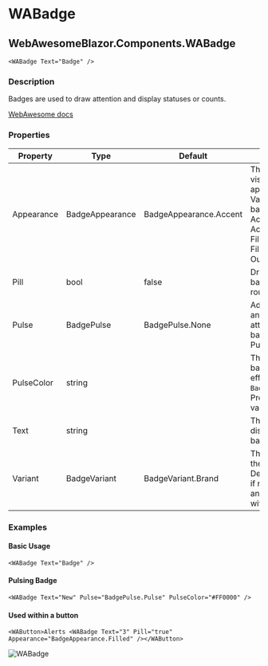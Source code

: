 ﻿# WABadge
## WebAwesomeBlazor.Components.WABadge

```html+Razor
<WABadge Text="Badge" />
```

### Description
Badges are used to draw attention and display statuses or counts.

[WebAwesome docs](https://webawesome.com/docs/badge/)

### Properties
| Property | Type   | Default | Description                              |
|----------|--------|---------|------------------------------------------|
| Appearance    | BadgeAppearance | BadgeAppearance.Accent | The badge's visual appearance. Valid options for badge are: Accent, AccentOutlined, Filled, FilledOutlined, Outlined.                     |
| Pill    | bool | false       | Draws a pill-style badge with rounded edges.                     |
| Pulse    | BadgePulse | BadgePulse.None   | Adds an animation to draw attention to the badge (None, Pulse, Bounce).                     |
| PulseColor | string |        | The color of the badge's pulse effect when using `BadgePulse.Pulse`. Provide a CSS-valid color value.                     |
| Text    | string |        | The text to display inside the badge.                     |
| Variant | BadgeVariant | BadgeVariant.Brand | The badge's theme variant. Defaults to brand if not within another element with a variant.  |

### Examples

#### Basic Usage
```HTML+Razor
<WABadge Text="Badge" />
```

#### Pulsing Badge
```HTML+Razor
<WABadge Text="New" Pulse="BadgePulse.Pulse" PulseColor="#FF0000" />
```

#### Used within a button
```HTML+Razor
<WAButton>Alerts <WABadge Text="3" Pill="true" Appearance="BadgeAppearance.Filled" /></WAButton>
```

![WABadge](https://github.com/user-attachments/assets/3ad6f9ec-2292-4ff1-ac4e-5732e9e281b5)
